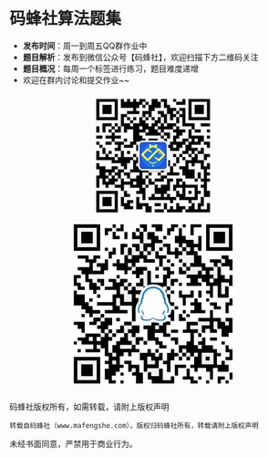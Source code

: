 # 码蜂社算法题集

 - **发布时间**：周一到周五QQ群作业中
 - **题目解析**：发布到微信公众号【码蜂社】，欢迎扫描下方二维码关注
 - **题目概况**：每周一个标签进行练习，题目难度递增
 - 欢迎在群内讨论和提交作业~~

<div style="display:flex; flex-wrap:wrap; justify-content:center; margin-bottom:20px;">
    <img src="./images/qrcode.jpg" style="max-height:280px; margin:10px;"/>
    <img src="./images/qqgroup.jpg" style="max-height:280px; margin:10px;"/>
</div>

码蜂社版权所有，如需转载，请附上版权声明

```
转载自码蜂社（www.mafengshe.com），版权归码蜂社所有，转载请附上版权声明
```

未经书面同意，严禁用于商业行为。
